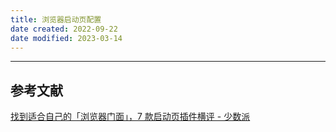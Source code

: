 ```yaml
---
title: 浏览器启动页配置
date created: 2022-09-22
date modified: 2023-03-14
---
```


---

## 参考文献

[找到适合自己的「浏览器门面」，7 款启动页插件横评 - 少数派](https://sspai.com/post/75591)
